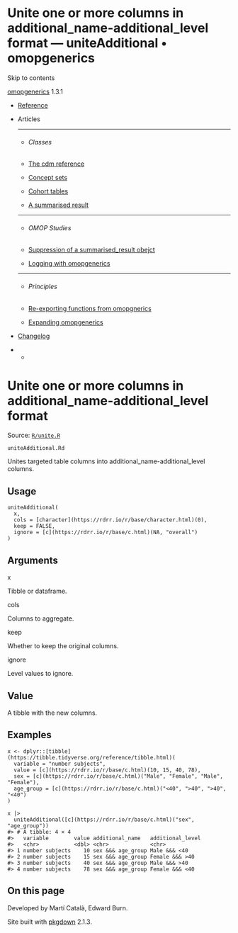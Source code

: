 # Unite one or more columns in additional_name-additional_level format — uniteAdditional • omopgenerics

Skip to contents

[omopgenerics](../index.html) 1.3.1

  * [Reference](../reference/index.html)
  * Articles
    * * * *

    * ###### Classes

    * [The cdm reference](../articles/cdm_reference.html)
    * [Concept sets](../articles/codelists.html)
    * [Cohort tables](../articles/cohorts.html)
    * [A summarised result](../articles/summarised_result.html)
    * * * *

    * ###### OMOP Studies

    * [Suppression of a summarised_result obejct](../articles/suppression.html)
    * [Logging with omopgenerics](../articles/logging.html)
    * * * *

    * ###### Principles

    * [Re-exporting functions from omopgnerics](../articles/reexport.html)
    * [Expanding omopgenerics](../articles/expanding_omopgenerics.html)
  * [Changelog](../news/index.html)


  *   * [](https://github.com/darwin-eu/omopgenerics/)



# Unite one or more columns in additional_name-additional_level format

Source: [`R/unite.R`](https://github.com/darwin-eu/omopgenerics/blob/v1.3.1/R/unite.R)

`uniteAdditional.Rd`

Unites targeted table columns into additional_name-additional_level columns.

## Usage
    
    
    uniteAdditional(
      x,
      cols = [character](https://rdrr.io/r/base/character.html)(0),
      keep = FALSE,
      ignore = [c](https://rdrr.io/r/base/c.html)(NA, "overall")
    )

## Arguments

x
    

Tibble or dataframe.

cols
    

Columns to aggregate.

keep
    

Whether to keep the original columns.

ignore
    

Level values to ignore.

## Value

A tibble with the new columns.

## Examples
    
    
    x <- dplyr::[tibble](https://tibble.tidyverse.org/reference/tibble.html)(
      variable = "number subjects",
      value = [c](https://rdrr.io/r/base/c.html)(10, 15, 40, 78),
      sex = [c](https://rdrr.io/r/base/c.html)("Male", "Female", "Male", "Female"),
      age_group = [c](https://rdrr.io/r/base/c.html)("<40", ">40", ">40", "<40")
    )
    
    x |>
      uniteAdditional([c](https://rdrr.io/r/base/c.html)("sex", "age_group"))
    #> # A tibble: 4 × 4
    #>   variable        value additional_name   additional_level
    #>   <chr>           <dbl> <chr>             <chr>           
    #> 1 number subjects    10 sex &&& age_group Male &&& <40    
    #> 2 number subjects    15 sex &&& age_group Female &&& >40  
    #> 3 number subjects    40 sex &&& age_group Male &&& >40    
    #> 4 number subjects    78 sex &&& age_group Female &&& <40  
    
    

## On this page

Developed by Martí Català, Edward Burn.

Site built with [pkgdown](https://pkgdown.r-lib.org/) 2.1.3.
